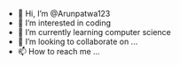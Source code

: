 - 👋 Hi, I’m @Arunpatwa123
- 👀 I’m interested in coding
- 🌱 I’m currently learning computer science 
- 💞️ I’m looking to collaborate on ...
- 📫 How to reach me ...

<!---
Arunpatwa123/Arunpatwa123 is a ✨ special ✨ repository because its `README.md` (this file) appears on your GitHub profile.
You can click the Preview link to take a look at your changes.
--->
